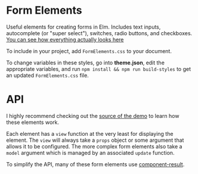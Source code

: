 # Form Elements

Useful elements for creating forms in Elm. Includes text inputs, autocomplete (or "super select"),
switches, radio buttons, and checkboxes. [You can see how everything actually looks here](https://abradley2.github.io/form-elements/)

To include in your project, add `FormElements.css` to your document.

To change variables in these styles, go into **theme.json**, edit the appropriate
variables, and run `npm install && npm run build-styles` to get an updated `FormElements.css` file.

# API

I highly recommend checking out the [source of the demo](https://github.com/abradley2/form-elements/blob/master/src/Demo.elm)
to learn how these elements work.

Each element has a `view` function at the very least for displaying the element. The `view` will
always take a `props` object or some argument that allows it to be configured. The more complex form
elements also take a `model` argument which is managed by an associated `update` function.

To simplify the API, many of these form elements use [component-result](https://package.elm-lang.org/packages/z5h/component-result/latest/).
